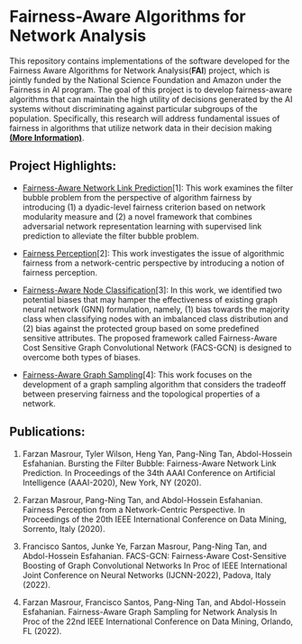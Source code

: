 # Fairness-Aware Algorithms for Network Analysis

This repository contains implementations of the software developed for the Fairness Aware Algorithms for Network Analysis(**FAI**) project, which is jointly funded by the National Science Foundation and Amazon under the Fairness in AI program. The goal of this project is to develop fairness-aware algorithms that can maintain the high utility of decisions generated by the AI systems without discriminating against particular subgroups of the population. Specifically, this research will address fundamental issues of fairness in algorithms that utilize network data in their decision making [**(More Information)**](http://cse.msu.edu/~ptan/project/fairness/).

## Project Highlights:

* [Fairness-Aware Network Link Prediction](https://github.com/farzmas/FLIP)[1]: This work examines the filter bubble problem from the perspective of algorithm fairness by introducing (1) a dyadic-level fairness criterion based on network modularity measure and (2) a novel framework that combines adversarial network representation learning with supervised link prediction to alleviate the filter bubble problem.

* [Fairness Perception](https://github.com/farzmas/Fairness-Aware-Algorithms-for-Network-Analysis/tree/main/Fairness%20Perception)[2]: This work investigates the issue of algorithmic fairness from a network-centric perspective by introducing a notion of fairness perception.

* [Fairness-Aware Node Classification](https://github.com/frsantosp/FACS-GCN)[3]: In this work, we identified two potential biases that may hamper the effectiveness of existing graph neural network (GNN) formulation, namely, (1) bias towards the majority class when classifying nodes with an imbalanced class distribution and (2) bias against the protected group based on some predefined sensitive attributes. The proposed framework called Fairness-Aware Cost Sensitive Graph Convolutional Network (FACS-GCN) is designed to overcome both types of biases. 

* [Fairness-Aware Graph Sampling](https://github.com/frsantosp/FACS-GCN)[4]: This work focuses on the development of a graph sampling algorithm that considers the tradeoff between preserving fairness and the topological properties of a network. 

## Publications:

1. Farzan Masrour, Tyler Wilson, Heng Yan, Pang-Ning Tan, Abdol-Hossein Esfahanian. Bursting the Filter Bubble: Fairness-Aware Network Link Prediction. In Proceedings of the 34th AAAI Conference on Artificial Intelligence (AAAI-2020), New York, NY (2020). 

2. Farzan Masrour, Pang-Ning Tan, and Abdol-Hossein Esfahanian. Fairness Perception from a Network-Centric Perspective. In Proceedings of the 20th IEEE International Conference on Data Mining, Sorrento, Italy (2020).

3. Francisco Santos, Junke Ye, Farzan Masrour, Pang-Ning Tan, and Abdol-Hossein Esfahanian. FACS-GCN: Fairness-Aware Cost-Sensitive Boosting of Graph Convolutional Networks In Proc of IEEE International Joint Conference on Neural Networks (IJCNN-2022), Padova, Italy (2022).

4. Farzan Masrour, Francisco Santos, Pang-Ning Tan, and Abdol-Hossein Esfahanian. Fairness-Aware Graph Sampling for Network Analysis In Proc of the 22nd IEEE International Conference on Data Mining, Orlando, FL (2022). 


